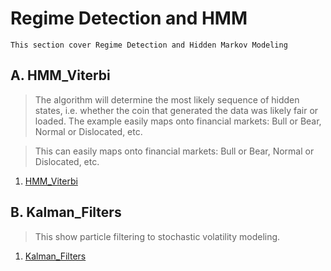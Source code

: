 # Regime Detection and HMM
```
This section cover Regime Detection and Hidden Markov Modeling  
```
## A. HMM_Viterbi
>  The algorithm will determine the most likely sequence of hidden states, i.e. whether the coin that generated the data was likely fair or loaded.
The example easily maps onto financial markets: Bull or Bear, Normal or Dislocated, etc.

> This can easily maps onto financial markets: Bull or Bear, Normal or Dislocated, etc.

1. [HMM_Viterbi](ML_in_Finance_Microstructure.ipynb.ipynb)

## B. Kalman_Filters
>  This show particle filtering to stochastic volatility modeling.

1. [Kalman_Filters](ML_in_Finance_Microstructure.ipynb.ipynb)